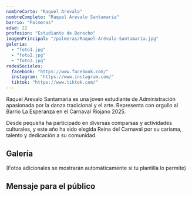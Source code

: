 ```yaml
---
nombreCorto: "Raquel Arevalo"
nombreCompleto: "Raquel Arevalo Santamaria"
barrio: "Palmeras"
edad: 22
profesion: "Estudiante de Derecho"
imagenPrincipal: "/palmeras/Raquel-Arévalo-Santamaría.jpg"
galeria:
  - "foto1.jpg"
  - "foto2.jpg"
  - "foto3.jpg"
redesSociales: 
  facebook: "https://www.facebook.com/"
  instagram: "https://www.instagram.com/"
  tiktok: "https://www.tiktok.com/"
---
```



Raquel Arevalo Santamaria es una joven estudiante de Administración apasionada por la danza tradicional y el arte. Representa con orgullo al Barrio La Esperanza en el Carnaval Riojano 2025.

Desde pequeña ha participado en diversas comparsas y actividades culturales, y este año ha sido elegida Reina del Carnaval por su carisma, talento y dedicación a su comunidad.



## Galería

(Fotos adicionales se mostrarán automáticamente si tu plantilla lo permite)



## Mensaje para el público